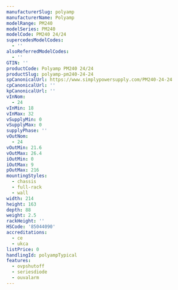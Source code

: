 ```yaml
---
manufacturerSlug: polyamp
manufacturerName: Polyamp
modelRange: PM240
modelSeries: PM240
modelCode: PM240 24/24
supercedesModelCodes:
  - ''
alsoReferredModelCodes:
  - ''
GTIN: ''
productCode: Polyamp PM240 24/24
productSlug: polyamp-pm240-24-24
spCanonicalUrl: https://www.simplypowersupply.com/PM240-24-24
cpCanonicalUrl: ''
kpCanonicalUrl: ''
vInNom:
  - 24
vInMin: 18
vInMax: 32
vSupplyMin: 0
vSupplyMax: 0
supplyPhase: ''
vOutNom:
  - 24
vOutMin: 21.6
vOutMax: 26.4
iOutMin: 0
iOutMax: 9
pOutMax: 216
mountingStyles:
  - chassis
  - full-rack
  - wall
width: 214
height: 163
depth: 88
weight: 2.5
rackHeight: ''
HSCode: '85044090'
accreditations:
  - ce
  - ukca
listPrice: 0
handlingId: polyampTypical
features:
  - ovpshutoff
  - seriesdiode
  - ouvalarm
---
```

